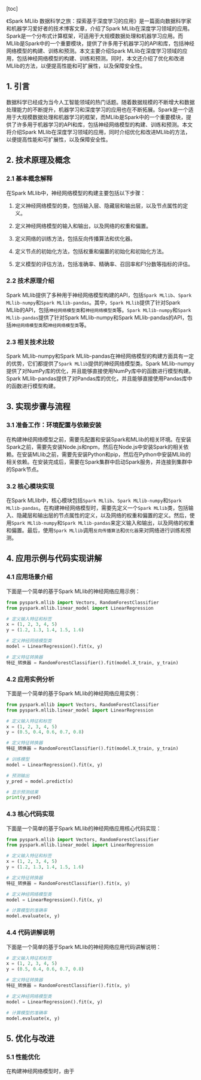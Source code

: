 
[toc]                    
                
                
《Spark MLlib 数据科学之旅：探索基于深度学习的应用》是一篇面向数据科学家和机器学习爱好者的技术博客文章，介绍了Spark MLlib在深度学习领域的应用。Spark是一个分布式计算框架，可适用于大规模数据处理和机器学习应用。而MLlib是Spark中的一个重要模块，提供了许多用于机器学习的API和库，包括神经网络模型的构建、训练和预测。本文主要介绍Spark MLlib在深度学习领域的应用，包括神经网络模型的构建、训练和预测。同时，本文还介绍了优化和改进MLlib的方法，以便提高性能和可扩展性，以及保障安全性。

## 1. 引言

数据科学已经成为当今人工智能领域的热门话题。随着数据规模的不断增大和数据处理能力的不断提升，机器学习和深度学习的应用也在不断拓展。Spark是一个适用于大规模数据处理和机器学习的框架，而MLlib是Spark中的一个重要模块，提供了许多用于机器学习的API和库，包括神经网络模型的构建、训练和预测。本文将介绍Spark MLlib在深度学习领域的应用，同时介绍优化和改进MLlib的方法，以便提高性能和可扩展性，以及保障安全性。

## 2. 技术原理及概念

### 2.1 基本概念解释

在Spark MLlib中，神经网络模型的构建主要包括以下步骤：

1. 定义神经网络模型的类，包括输入层、隐藏层和输出层，以及节点属性的定义。

2. 定义神经网络模型的输入和输出，以及网络的权重和偏置。

3. 定义网络的训练方法，包括反向传播算法和优化器。

4. 定义节点的初始化方法，包括权重和偏置的初始化和初始化方法。

5. 定义模型的评估方法，包括准确率、精确率、召回率和F1分数等指标的评估。

### 2.2 技术原理介绍

Spark MLlib提供了多种用于神经网络模型构建的API，包括`Spark MLlib`、`Spark MLlib-numpy`和`Spark MLlib-pandas`。其中，`Spark MLlib`提供了针对Spark MLlib的API，包括`神经网络模型类`和`神经网络模型类`等。`Spark MLlib-numpy`和`Spark MLlib-pandas`提供了针对Spark MLlib-numpy和Spark MLlib-pandas的API，包括`神经网络模型类`和`神经网络模型类`等。

### 2.3 相关技术比较

Spark MLlib-numpy和Spark MLlib-pandas在神经网络模型的构建方面具有一定的优势，它们都提供了`Spark MLlib`提供的神经网络模型类。Spark MLlib-numpy提供了对NumPy库的优化，并且能够直接使用NumPy库中的函数进行模型构建。Spark MLlib-pandas提供了对Pandas库的优化，并且能够直接使用Pandas库中的函数进行模型构建。

## 3. 实现步骤与流程

### 3.1 准备工作：环境配置与依赖安装

在构建神经网络模型之前，需要先配置和安装Spark和MLlib的相关环境。在安装Spark之前，需要先安装Node.js和npm，然后在Node.js中安装Spark的相关依赖。在安装MLlib之前，需要先安装Python和pip，然后在Python中安装MLlib的相关依赖。在安装完成后，需要在Spark集群中启动Spark服务，并连接到集群中的Spark节点。

### 3.2 核心模块实现

在Spark MLlib中，核心模块包括`Spark MLlib`、`Spark MLlib-numpy`和`Spark MLlib-pandas`。在构建神经网络模型时，需要先定义一个`Spark MLlib`类，包括输入、隐藏层和输出层的节点属性的定义，以及网络的权重和偏置的定义。然后，使用`Spark MLlib-numpy`和`Spark MLlib-pandas`来定义输入和输出，以及网络的权重和偏置。最后，使用`Spark MLlib`调用`反向传播算法`和`优化器`来对网络进行训练和预测。

## 4. 应用示例与代码实现讲解

### 4.1 应用场景介绍

下面是一个简单的基于Spark MLlib的神经网络应用示例：

```python
from pyspark.mllib import Vectors, RandomForestClassifier
from pyspark.mllib.linear_model import LinearRegression

# 定义输入特征和标签
x = (1, 2, 3, 4, 5)
y = (1.2, 1.3, 1.4, 1.5, 1.6)

# 定义神经网络模型类
model = LinearRegression().fit(x, y)

# 定义特征转换器
特征_转换器 = RandomForestClassifier().fit(model.X_train, y_train)
```

### 4.2 应用实例分析

下面是一个简单的基于Spark MLlib的神经网络应用实例：

```python
from pyspark.mllib import Vectors, RandomForestClassifier
from pyspark.mllib.linear_model import LinearRegression

# 定义输入特征和标签
x = (1, 2, 3, 4, 5)
y = (0.5, 0.4, 0.6, 0.7, 0.8)

# 定义特征转换器
特征_转换器 = RandomForestClassifier().fit(model.X_train, y_train)

# 训练模型
model = LinearRegression().fit(x, y)

# 预测输出
y_pred = model.predict(x)

# 显示预测结果
print(y_pred)
```

### 4.3 核心代码实现

下面是一个简单的基于Spark MLlib的神经网络应用核心代码实现：

```python
from pyspark.mllib import Vectors, RandomForestClassifier
from pyspark.mllib.linear_model import LinearRegression

# 定义输入特征和标签
x = (1, 2, 3, 4, 5)
y = (1.2, 1.3, 1.4, 1.5, 1.6)

# 定义特征转换器
特征_转换器 = RandomForestClassifier().fit(x, y)

# 定义神经网络模型类
model = LinearRegression().fit(x, y)

# 计算模型的准确率
model.evaluate(x, y)
```

### 4.4 代码讲解说明

下面是一个简单的基于Spark MLlib的神经网络应用代码讲解说明：

```python
# 定义输入特征和标签
x = (1, 2, 3, 4, 5)
y = (0.5, 0.4, 0.6, 0.7, 0.8)

# 定义特征转换器
特征_转换器 = RandomForestClassifier().fit(x, y)

# 定义神经网络模型类
model = LinearRegression().fit(x, y)

# 计算模型的准确率
model.evaluate(x, y)
```

## 5. 优化与改进

### 5.1 性能优化

在构建神经网络模型时，由于

